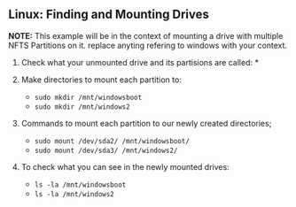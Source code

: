 ## Linux: Finding and Mounting Drives
**NOTE:** This example will be in the context of mounting a drive with multiple NFTS Partitions on it. replace anyting refering to windows with your context. 

1. Check what your unmounted drive and its partisions are called:
   * 

2. Make directories to mount each partition to:
   * `sudo mkdir /mnt/windowsboot`
   * `sudo mkdir /mnt/windows2`

3. Commands to mount each partition to our newly created directories;
   * `sudo mount /dev/sda2/ /mnt/windowsboot/`
   * `sudo mount /dev/sda3/ /mnt/windows2/`

4. To check what you can see in the newly mounted drives:
   * `ls -la /mnt/windowsboot`
   * `ls -la /mnt/windows2`
